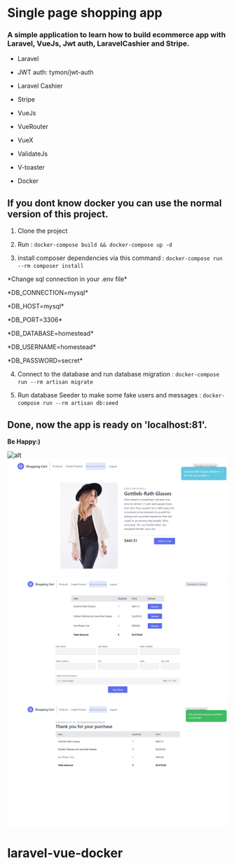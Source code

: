 # Single page shopping app

### A simple application to learn how to build ecommerce app with Laravel, VueJs, Jwt auth, LaravelCashier and Stripe.

- Laravel

- JWT auth: tymon/jwt-auth

- Laravel Cashier

- Stripe

- VueJs

- VueRouter

- VueX

- ValidateJs

- V-toaster

- Docker

## If you dont know docker you can use the normal version of this project.

	
1. Clone the project


2. Run
   : `docker-compose build && docker-compose up -d`


3. install composer dependencies via this command
   : `docker-compose run --rm composer install`


<p>*Change sql connection in your .env file*</p>
<p>*DB_CONNECTION=mysql*</p>
<p>*DB_HOST=mysql*</p>
<p>*DB_PORT=3306*</p>
<p>*DB_DATABASE=homestead*</p>
<p>*DB_USERNAME=homestead*</p>
<p>*DB_PASSWORD=secret*</p>


4. Connect to the database and run database migration
   : `docker-compose run --rm artisan migrate`


5. Run database Seeder to make some fake users and messages
   : `docker-compose run --rm artisan db:seed`


## Done, now the app is ready on 'localhost:81'.


**Be Happy:)**


![alt](https://github.com/amirkhodabande/Dockerized-Shopping-spa-with-Laravel-and-VueJS/blob/master/src/public/gitPre/createProduct.gif)
![alt](https://github.com/amirkhodabande/Dockerized-Shopping-spa-with-Laravel-and-VueJS/blob/master/src/public/gitPre/addToCart.png)
![alt](https://github.com/amirkhodabande/Dockerized-Shopping-spa-with-Laravel-and-VueJS/blob/master/src/public/gitPre/pay.png)
![alt](https://github.com/amirkhodabande/Dockerized-Shopping-spa-with-Laravel-and-VueJS/blob/master/src/public/gitPre/summary.png)
# laravel-vue-docker
